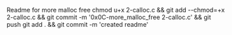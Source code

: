 Readme for more malloc free
chmod u+x 2-calloc.c && git add --chmod=+x 2-calloc.c && git commit -m '0x0C-more_malloc_free 2-calloc.c' && git push
git add . && git commit -m 'created readme'